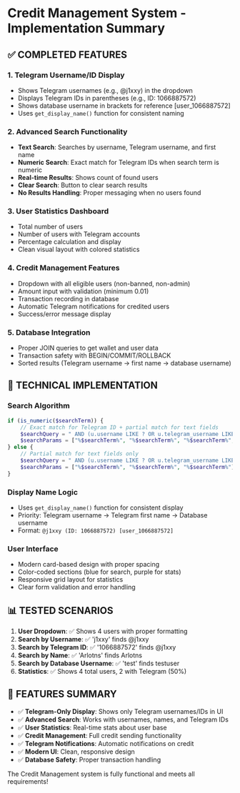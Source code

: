 # Credit Management System - Implementation Summary

## ✅ COMPLETED FEATURES

### 1. **Telegram Username/ID Display**
- Shows Telegram usernames (e.g., @j1xxy) in the dropdown
- Displays Telegram IDs in parentheses (e.g., ID: 1066887572)
- Shows database username in brackets for reference [user_1066887572]
- Uses `get_display_name()` function for consistent naming

### 2. **Advanced Search Functionality**
- **Text Search**: Searches by username, Telegram username, and first name
- **Numeric Search**: Exact match for Telegram IDs when search term is numeric
- **Real-time Results**: Shows count of found users
- **Clear Search**: Button to clear search results
- **No Results Handling**: Proper messaging when no users found

### 3. **User Statistics Dashboard**
- Total number of users
- Number of users with Telegram accounts
- Percentage calculation and display
- Clean visual layout with colored statistics

### 4. **Credit Management Features**
- Dropdown with all eligible users (non-banned, non-admin)
- Amount input with validation (minimum 0.01)
- Transaction recording in database
- Automatic Telegram notifications for credited users
- Success/error message display

### 5. **Database Integration**
- Proper JOIN queries to get wallet and user data
- Transaction safety with BEGIN/COMMIT/ROLLBACK
- Sorted results (Telegram username → first name → database username)

## 🔧 TECHNICAL IMPLEMENTATION

### Search Algorithm
```php
if (is_numeric($searchTerm)) {
    // Exact match for Telegram ID + partial match for text fields
    $searchQuery = " AND (u.username LIKE ? OR u.telegram_username LIKE ? OR u.telegram_first_name LIKE ? OR u.telegram_id = ?)";
    $searchParams = ["%$searchTerm%", "%$searchTerm%", "%$searchTerm%", intval($searchTerm)];
} else {
    // Partial match for text fields only
    $searchQuery = " AND (u.username LIKE ? OR u.telegram_username LIKE ? OR u.telegram_first_name LIKE ?)";
    $searchParams = ["%$searchTerm%", "%$searchTerm%", "%$searchTerm%"];
}
```

### Display Name Logic
- Uses `get_display_name()` function for consistent display
- Priority: Telegram username → Telegram first name → Database username
- Format: `@j1xxy (ID: 1066887572) [user_1066887572]`

### User Interface
- Modern card-based design with proper spacing
- Color-coded sections (blue for search, purple for stats)
- Responsive grid layout for statistics
- Clear form validation and error handling

## 📊 TESTED SCENARIOS

1. **User Dropdown**: ✅ Shows 4 users with proper formatting
2. **Search by Username**: ✅ 'j1xxy' finds @j1xxy
3. **Search by Telegram ID**: ✅ '1066887572' finds @j1xxy
4. **Search by Name**: ✅ 'Arlotns' finds Arlotns
5. **Search by Database Username**: ✅ 'test' finds testuser
6. **Statistics**: ✅ Shows 4 total users, 2 with Telegram (50%)

## 🎯 FEATURES SUMMARY

- ✅ **Telegram-Only Display**: Shows only Telegram usernames/IDs in UI
- ✅ **Advanced Search**: Works with usernames, names, and Telegram IDs
- ✅ **User Statistics**: Real-time stats about user base
- ✅ **Credit Management**: Full credit sending functionality
- ✅ **Telegram Notifications**: Automatic notifications on credit
- ✅ **Modern UI**: Clean, responsive design
- ✅ **Database Safety**: Proper transaction handling

The Credit Management system is fully functional and meets all requirements!
